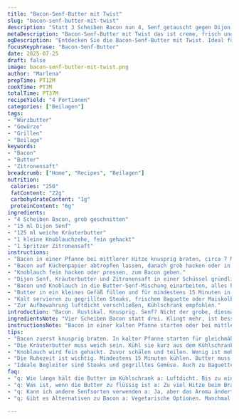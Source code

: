 ```yaml
---
title: "Bacon-Senf-Butter mit Twist"
slug: "bacon-senf-butter-mit-twist"
description: "Statt 3 Scheiben Bacon nun 4, Senf getauscht gegen Dijon, Butter ersetzt durch Kräuterbutter. Bacon knusprig braten, dann grob hacken oder pulsieren. Mit Senf und weicher Kräuterbutter vermischen bis cremig. Kühlstellen mindestens 15 Minuten. Passt gut zu gegrilltem Gemüse, Steaks oder frischem Baguette. Eingebaut leichter Knoblauch und ein Spritzer Zitronensaft für Frische. Zubereitung in 12 Minuten, Ruhezeit etwa 25 Minuten. Einfach, würzig, rustikal. Ohne Nüsse, glutenfrei, eifrei."
metaDescription: "Bacon-Senf-Butter mit Twist das ist creme, frisch und würzig. Gemeinsam zu gegrilltem Gemüse servieren oder zum Steak."
ogDescription: "Entdecken Sie die Bacon-Senf-Butter mit Twist. Ideal für Grillabende oder als Dip zu Baguette. Einfach und würzig."
focusKeyphrase: "Bacon-Senf-Butter"
date: 2025-07-25
draft: false
image: bacon-senf-butter-mit-twist.png
author: "Marlena"
prepTime: PT12M
cookTime: PT7M
totalTime: PT37M
recipeYield: "4 Portionen"
categories: ["Beilagen"]
tags:
- "Würzbutter"
- "Gewürze"
- "Grillen"
- "Beilage"
keywords:
- "Bacon"
- "Butter"
- "Zitronensaft"
breadcrumb: ["Home", "Recipes", "Beilagen"]
nutrition: 
 calories: "250"
 fatContent: "22g"
 carbohydrateContent: "1g"
 proteinContent: "6g"
ingredients:
- "4 Scheiben Bacon, grob geschnitten"
- "15 ml Dijon Senf"
- "125 ml weiche Kräuterbutter"
- "1 kleine Knoblauchzehe, fein gehackt"
- "1 Spritzer Zitronensaft"
instructions:
- "Bacon in einer Pfanne bei mittlerer Hitze knusprig braten, circa 7 Minuten."
- "Bacon auf Küchenpapier abtropfen lassen, danach grob hacken oder in einem kleinen Mixer kurz pulsieren."
- "Knoblauch fein hacken oder pressen, zum Bacon geben."
- "Dijon Senf, Kräuterbutter und Zitronensaft in einer Schüssel gründlich vermengen."
- "Bacon und Knoblauch in die Butter-Senf-Mischung einarbeiten, alles homogen vermischen."
- "Butter in ein kleines Gefäß füllen und für mindestens 15 Minuten in den Kühlschrank stellen."
- "Kalt servieren zu gegrillten Steaks, frischem Baguette oder Maiskolben."
- "Zur Aufbewahrung luftdicht verschließen, Kühlschrank empfohlen."
introduction: "Bacon. Rustikal. Knusprig. Senf? Nicht der grobe, diesmal Dijon, schärfer, feiner, mehr Kick. Kräuterbutter statt normaler Butter. Knoblauch rein, weniger als eine Zehe, fein. Zitronensaft – frisch, überraschend. Alles zusammengerührt wird das mächtig, intensiver als gedacht. Kurz braten, dann pulsieren. Kalt stellen. Zeit braucht das. 15 bis 25 Minuten. Keine schwere Soße, keine Suppe. Mehr Geschmack, weniger alles. Einfach, aber gut. Schnell gemacht, hält sich. Für Steaks, Mais, Baguette. Rustikal, einfach, irgendwie schön rau. Ohne Nüsse, glutenfrei, für alle. Passt zu allem, das gegrillt ist. Butter muss weich sein, nicht schmelzend. Nur kurz kühlen, nicht ewig. Dann auftauchen lassen, oder gleich drauf. Knoblauch sparsam, schmeckt durch. Senf weniger Körner, mehr Aroma. So läuft’s. "
ingredientsNote: "Vier Scheiben Bacon statt drei. Klingt mehr, ist besser für die Textur und den Geschmack. Dijon ersetzt groben Senf, intensiver, cremiger und mit etwas Schärfe. Kräuterbutter statt einfacher Butter gibt mehr Aroma und macht die Mischung sommerlich-frisch. Knoblauch wird ganz fein gehackt, um die Schärfe dezent einzubringen, nicht zu dominant. Zitronensaft sorgt für frische Säure, hebt den Geschmack, harmoniert mit Bacon und Kräutern. Mengen passen sich an. Butter sollte weich, aber nicht flüssig sein. Kurz vor der Zubereitung aus dem Kühlschrank holen und schnell verarbeiten. Alles in einer kleinen Schüssel oder im Cutter vermischen, gleichmäßige Konsistenz entsteht. Ideal zum Kühlen ist ein kleines, abdeckbares Gefäß.  Praktisch ohne allergieauslösende Zutaten, ohne Nüsse, glutenfrei, ohne Eier. Gut geeignet für schnelle Würzbutter, die länger hält und viele Einsatzmöglichkeiten bietet. "
instructionsNote: "Bacon in einer kalten Pfanne starten oder bei mittlerer Temperatur, langsam knusprig braten. Nicht zu heiß, sonst verbrennt es schnell. Danach unbedingt auf Küchenpapier legen, überschüssiges Fett abtropfen lassen, das macht die Butter später nicht zu flüssig. Kurz abkühlen lassen, danach grob hacken, oder mit einem kleinen Küchenroboter pulsieren – nicht zu fein, soll Textur behalten. Knoblauch vorher schneiden, möglichst fein, sonst zu scharf. Butter und Senf in Schüssel geben, gründlich verrühren, bis alles cremig ist. Bacon und Knoblauch unterheben, gut vermengen. Butter in ein kleines Gefäß füllen. Mindestens 15 Minuten kühlen, damit sie wieder fest wird. 20 bis 25 Minuten sind gut. Vor dem Servieren kann man sie noch kurz stehen lassen, wird weicher und streichfähiger. Passt zu gegrilltem Fleisch, Gemüse, Baguette. Luftdicht aufbewahren, hält bis zu einer Woche im Kühlschrank. Nicht einfrieren, Butter verliert Textur. "
tips:
- "Bacon zuerst knusprig braten. In kalter Pfanne starten für gleichmäßige Hitze. Auf Küchenpapier abtropfen lassen, damit nicht zu fettig. Dann hacken oder pulsieren. Grob ist gut. Das Ergebnis hat mehr Biss."
- "Die Kräuterbutter muss weich sein. Kühl sie kurz aus dem Kühlschrank nehmen. Einfluss auf die Textur. Liefert mehr Aroma als normale Butter. Dijon Senf gibt Geschmack, nicht zu viel. Scharfe Würze für die Kreation."
- "Knoblauch wird fein gehackt. Zuvor schälen und teilen. Wenig ist mehr. Zu viel Knoblauch könnte überdecken. Aroma beisteuern, nicht dominieren. Zitronensaft bringt Frische rein, nicht vergessen. Ein Spritzer macht den Unterschied."
- "Die Ruhezeit ist wichtig. Mindestens 15 Minuten kühlen. Butter muss sich setzen. Vor dem Servieren nochmal kurz stehen lassen. Dadurch wird sie streichfähiger. Hält etwa eine Woche im Kühlschrank, luftdicht verpacken."
- "Ideale Begleiter sind Steaks und gegrilltes Gemüse. Auch zu Baguette passt das wunderbar. Vielseitig einsetzbar. Verleiht allem den besonderen Pfiff. Einfach auftragen und genießen."
faq:
- "q: Wie lange hält die Butter im Kühlschrank a: Luftdicht. Bis zu einer Woche. Zickzack, nicht einfrieren. Textur leidet."
- "q: Was ist, wenn die Butter zu flüssig ist a: Zu viel Hitze beim Braten? Oder nicht genug gekühlt. Kontrolle wichtig. Vor dem Mischen."
- "q: Kann ich andere Senfsorten verwenden a: Ja, aber das Aroma ändert sich. Dijon hat besondere Schärfe. Ein anderer Senf könnte flach wirken."
- "q: Gibt es Alternativen zu Bacon a: Vegetarische Optionen. Manchmal mit Frühstücksspeck arbeiten. Auch mit geräuchertem Tofu. Den Geschmack anpassen."

---
```

